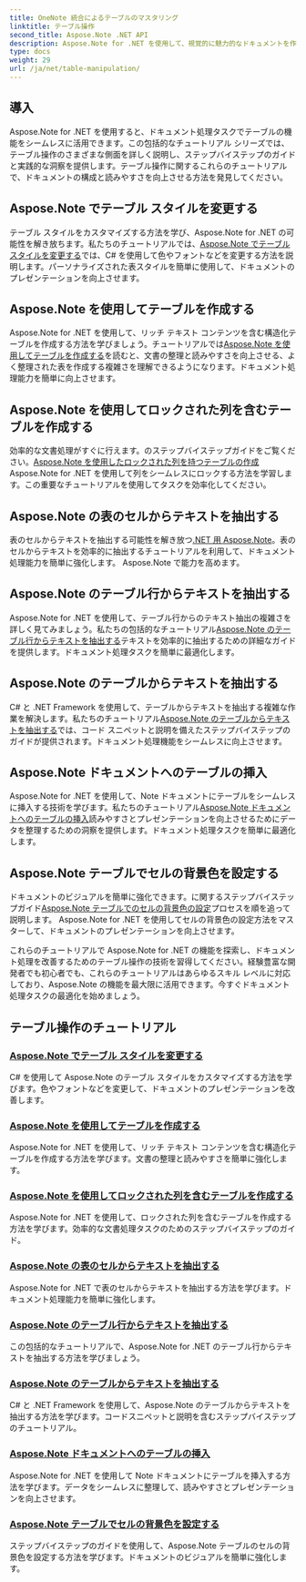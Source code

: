 ```yaml
---
title: OneNote 統合によるテーブルのマスタリング
linktitle: テーブル操作
second_title: Aspose.Note .NET API
description: Aspose.Note for .NET を使用して、視覚的に魅力的なドキュメントを作成しましょう。スタイルの変更、テーブルの作成、テキストの抽出など、テーブル操作に関するチュートリアルをご覧ください。
type: docs
weight: 29
url: /ja/net/table-manipulation/
---
```


## 導入

Aspose.Note for .NET を使用すると、ドキュメント処理タスクでテーブルの機能をシームレスに活用できます。この包括的なチュートリアル シリーズでは、テーブル操作のさまざまな側面を詳しく説明し、ステップバイステップのガイドと実践的な洞察を提供します。テーブル操作に関するこれらのチュートリアルで、ドキュメントの構成と読みやすさを向上させる方法を発見してください。

## Aspose.Note でテーブル スタイルを変更する

テーブル スタイルをカスタマイズする方法を学び、Aspose.Note for .NET の可能性を解き放ちます。私たちのチュートリアルでは、[Aspose.Note でテーブル スタイルを変更する](./change-table-style/)では、C# を使用して色やフォントなどを変更する方法を説明します。パーソナライズされた表スタイルを簡単に使用して、ドキュメントのプレゼンテーションを向上させます。

## Aspose.Note を使用してテーブルを作成する

Aspose.Note for .NET を使用して、リッチ テキスト コンテンツを含む構造化テーブルを作成する方法を学びましょう。チュートリアルでは[Aspose.Note を使用してテーブルを作成する](./compose-tables/)を読むと、文書の整理と読みやすさを向上させる、よく整理された表を作成する複雑さを理解できるようになります。ドキュメント処理能力を簡単に向上させます。

## Aspose.Note を使用してロックされた列を含むテーブルを作成する

効率的な文書処理がすぐに行えます。のステップバイステップガイドをご覧ください。[Aspose.Note を使用したロックされた列を持つテーブルの作成](./create-table-locked-columns/)Aspose.Note for .NET を使用して列をシームレスにロックする方法を学習します。この重要なチュートリアルを使用してタスクを効率化してください。

## Aspose.Note の表のセルからテキストを抽出する

表のセルからテキストを抽出する可能性を解き放つ[.NET 用 Aspose.Note](./extract-text-cell/)。表のセルからテキストを効率的に抽出するチュートリアルを利用して、ドキュメント処理能力を簡単に強化します。 Aspose.Note で能力を高めます。

## Aspose.Note のテーブル行からテキストを抽出する

Aspose.Note for .NET を使用して、テーブル行からのテキスト抽出の複雑さを詳しく見てみましょう。私たちの包括的なチュートリアル[Aspose.Note のテーブル行からテキストを抽出する](./extract-text-row/)テキストを効率的に抽出するための詳細なガイドを提供します。ドキュメント処理タスクを簡単に最適化します。

## Aspose.Note のテーブルからテキストを抽出する

C# と .NET Framework を使用して、テーブルからテキストを抽出する複雑な作業を解決します。私たちのチュートリアル[Aspose.Note のテーブルからテキストを抽出する](./extract-text-table/)では、コード スニペットと説明を備えたステップバイステップのガイドが提供されます。ドキュメント処理機能をシームレスに向上させます。

## Aspose.Note ドキュメントへのテーブルの挿入

Aspose.Note for .NET を使用して、Note ドキュメントにテーブルをシームレスに挿入する技術を学びます。私たちのチュートリアル[Aspose.Note ドキュメントへのテーブルの挿入](./insert-tables/)読みやすさとプレゼンテーションを向上させるためにデータを整理するための洞察を提供します。ドキュメント処理タスクを簡単に最適化します。

## Aspose.Note テーブルでセルの背景色を設定する

ドキュメントのビジュアルを簡単に強化できます。に関するステップバイステップガイド[Aspose.Note テーブルでのセルの背景色の設定](./set-cell-background-color/)プロセスを順を追って説明します。 Aspose.Note for .NET を使用してセルの背景色の設定方法をマスターして、ドキュメントのプレゼンテーションを向上させます。

これらのチュートリアルで Aspose.Note for .NET の機能を探索し、ドキュメント処理を改善するためのテーブル操作の技術を習得してください。経験豊富な開発者でも初心者でも、これらのチュートリアルはあらゆるスキル レベルに対応しており、Aspose.Note の機能を最大限に活用できます。今すぐドキュメント処理タスクの最適化を始めましょう。
## テーブル操作のチュートリアル
### [Aspose.Note でテーブル スタイルを変更する](./change-table-style/)
C# を使用して Aspose.Note のテーブル スタイルをカスタマイズする方法を学びます。色やフォントなどを変更して、ドキュメントのプレゼンテーションを改善します。
### [Aspose.Note を使用してテーブルを作成する](./compose-tables/)
Aspose.Note for .NET を使用して、リッチ テキスト コンテンツを含む構造化テーブルを作成する方法を学びます。文書の整理と読みやすさを簡単に強化します。
### [Aspose.Note を使用してロックされた列を含むテーブルを作成する](./create-table-locked-columns/)
Aspose.Note for .NET を使用して、ロックされた列を含むテーブルを作成する方法を学びます。効率的な文書処理タスクのためのステップバイステップのガイド。
### [Aspose.Note の表のセルからテキストを抽出する](./extract-text-cell/)
Aspose.Note for .NET で表のセルからテキストを抽出する方法を学びます。ドキュメント処理能力を簡単に強化します。
### [Aspose.Note のテーブル行からテキストを抽出する](./extract-text-row/)
この包括的なチュートリアルで、Aspose.Note for .NET のテーブル行からテキストを抽出する方法を学びましょう。
### [Aspose.Note のテーブルからテキストを抽出する](./extract-text-table/)
C# と .NET Framework を使用して、Aspose.Note のテーブルからテキストを抽出する方法を学びます。コードスニペットと説明を含むステップバイステップのチュートリアル。
### [Aspose.Note ドキュメントへのテーブルの挿入](./insert-tables/)
Aspose.Note for .NET を使用して Note ドキュメントにテーブルを挿入する方法を学びます。データをシームレスに整理して、読みやすさとプレゼンテーションを向上させます。
### [Aspose.Note テーブルでセルの背景色を設定する](./set-cell-background-color/)
ステップバイステップのガイドを使用して、Aspose.Note テーブルのセルの背景色を設定する方法を学びます。ドキュメントのビジュアルを簡単に強化します。